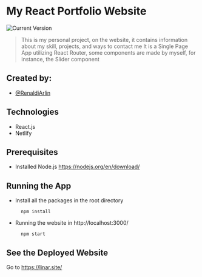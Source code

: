 # My React Portfolio Website
![Current Version](https://img.shields.io/badge/version-v1.1.0-blue)
> This is my personal project, on the website, it contains information about my skill, projects, and ways to contact me
> It is a Single Page App utilizing React Router, some components are made by myself, for instance, the Slider component

## Created by:
* [@RenaldiArlin](https://github.com/PLBU/)

## Technologies
* React.js
* Netlify

## Prerequisites
* Installed Node.js https://nodejs.org/en/download/

## Running the App
* Install all the packages in the root directory
  ```
    npm install
  ```
* Running the website in http://localhost:3000/
  ```
    npm start
  ```

## See the Deployed Website
Go to https://linar.site/